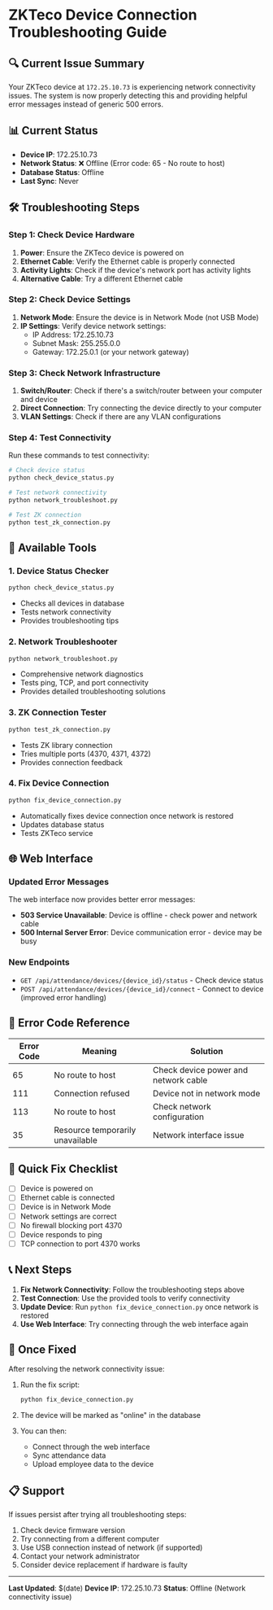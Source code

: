 # ZKTeco Device Connection Troubleshooting Guide

## 🔍 Current Issue Summary

Your ZKTeco device at `172.25.10.73` is experiencing network connectivity issues. The system is now properly detecting this and providing helpful error messages instead of generic 500 errors.

## 📊 Current Status

- **Device IP**: 172.25.10.73
- **Network Status**: ❌ Offline (Error code: 65 - No route to host)
- **Database Status**: Offline
- **Last Sync**: Never

## 🛠️ Troubleshooting Steps

### Step 1: Check Device Hardware
1. **Power**: Ensure the ZKTeco device is powered on
2. **Ethernet Cable**: Verify the Ethernet cable is properly connected
3. **Activity Lights**: Check if the device's network port has activity lights
4. **Alternative Cable**: Try a different Ethernet cable

### Step 2: Check Device Settings
1. **Network Mode**: Ensure the device is in Network Mode (not USB Mode)
2. **IP Settings**: Verify device network settings:
   - IP Address: 172.25.10.73
   - Subnet Mask: 255.255.0.0
   - Gateway: 172.25.0.1 (or your network gateway)

### Step 3: Check Network Infrastructure
1. **Switch/Router**: Check if there's a switch/router between your computer and device
2. **Direct Connection**: Try connecting the device directly to your computer
3. **VLAN Settings**: Check if there are any VLAN configurations

### Step 4: Test Connectivity
Run these commands to test connectivity:

```bash
# Check device status
python check_device_status.py

# Test network connectivity
python network_troubleshoot.py

# Test ZK connection
python test_zk_connection.py
```

## 🔧 Available Tools

### 1. Device Status Checker
```bash
python check_device_status.py
```
- Checks all devices in database
- Tests network connectivity
- Provides troubleshooting tips

### 2. Network Troubleshooter
```bash
python network_troubleshoot.py
```
- Comprehensive network diagnostics
- Tests ping, TCP, and port connectivity
- Provides detailed troubleshooting solutions

### 3. ZK Connection Tester
```bash
python test_zk_connection.py
```
- Tests ZK library connection
- Tries multiple ports (4370, 4371, 4372)
- Provides connection feedback

### 4. Fix Device Connection
```bash
python fix_device_connection.py
```
- Automatically fixes device connection once network is restored
- Updates database status
- Tests ZKTeco service

## 🌐 Web Interface

### Updated Error Messages
The web interface now provides better error messages:

- **503 Service Unavailable**: Device is offline - check power and network cable
- **500 Internal Server Error**: Device communication error - device may be busy

### New Endpoints
- `GET /api/attendance/devices/{device_id}/status` - Check device status
- `POST /api/attendance/devices/{device_id}/connect` - Connect to device (improved error handling)

## 🚨 Error Code Reference

| Error Code | Meaning | Solution |
|------------|---------|----------|
| 65 | No route to host | Check device power and network cable |
| 111 | Connection refused | Device not in network mode |
| 113 | No route to host | Check network configuration |
| 35 | Resource temporarily unavailable | Network interface issue |

## 🎯 Quick Fix Checklist

- [ ] Device is powered on
- [ ] Ethernet cable is connected
- [ ] Device is in Network Mode
- [ ] Network settings are correct
- [ ] No firewall blocking port 4370
- [ ] Device responds to ping
- [ ] TCP connection to port 4370 works

## 📞 Next Steps

1. **Fix Network Connectivity**: Follow the troubleshooting steps above
2. **Test Connection**: Use the provided tools to verify connectivity
3. **Update Device**: Run `python fix_device_connection.py` once network is restored
4. **Use Web Interface**: Try connecting through the web interface again

## 🔄 Once Fixed

After resolving the network connectivity issue:

1. Run the fix script:
   ```bash
   python fix_device_connection.py
   ```

2. The device will be marked as "online" in the database

3. You can then:
   - Connect through the web interface
   - Sync attendance data
   - Upload employee data to the device

## 📋 Support

If issues persist after trying all troubleshooting steps:

1. Check device firmware version
2. Try connecting from a different computer
3. Use USB connection instead of network (if supported)
4. Contact your network administrator
5. Consider device replacement if hardware is faulty

---

**Last Updated**: $(date)
**Device IP**: 172.25.10.73
**Status**: Offline (Network connectivity issue)



